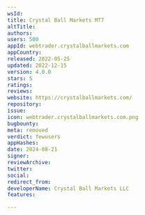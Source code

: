 ```yaml
---
wsId: 
title: Crystal Ball Markets MT7
altTitle: 
authors: 
users: 500
appId: webtrader.crystalballmarkets.com
appCountry: 
released: 2022-05-25
updated: 2022-12-15
version: 4.0.0
stars: 5
ratings: 
reviews: 
website: https://crystalballmarkets.com/
repository: 
issue: 
icon: webtrader.crystalballmarkets.com.png
bugbounty: 
meta: removed
verdict: fewusers
appHashes: 
date: 2024-08-21
signer: 
reviewArchive: 
twitter: 
social: 
redirect_from: 
developerName: Crystal Ball Markets LLC
features: 

---
```


